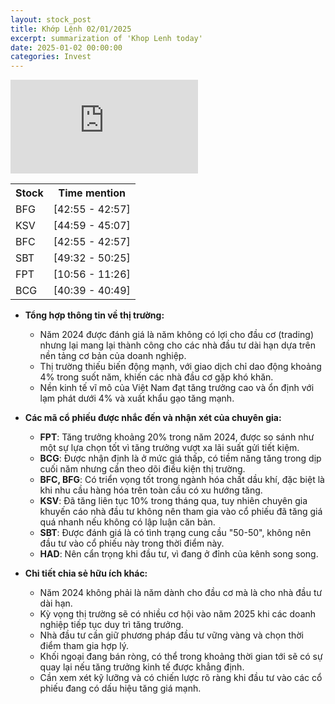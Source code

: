 ```yaml
---
layout: stock_post
title: Khớp Lệnh 02/01/2025
excerpt: summarization of 'Khop Lenh today'
date: 2025-01-02 00:00:00
categories: Invest
---
```


<iframe id="player" src="https://www.youtube.com/embed/qGS2oEzodJo?enablejsapi=1" frameborder="0" allow="accelerometer; autoplay; clipboard-write; encrypted-media; gyroscope; picture-in-picture; web-share" allowfullscreen></iframe>

<table><tr><th>Stock</th><th>Time mention</th></tr><tr><td scope='row'>BFG</td><td><a onclick='go_to(2575.32)'>[42:55 - 42:57] </a></td></tr><tr><td scope='row'>KSV</td><td><a onclick='go_to(2699.0)'>[44:59 - 45:07] </a></td></tr><tr><td scope='row'>BFC</td><td><a onclick='go_to(2575.32)'>[42:55 - 42:57] </a></td></tr><tr><td scope='row'>SBT</td><td><a onclick='go_to(2972.0)'>[49:32 - 50:25] </a></td></tr><tr><td scope='row'>FPT</td><td><a onclick='go_to(656.28)'>[10:56 - 11:26] </a></td></tr><tr><td scope='row'>BCG</td><td><a onclick='go_to(2439.36)'>[40:39 - 40:49] </a></td></tr></table>

- **Tổng hợp thông tin về thị trường:**
  - Năm 2024 được đánh giá là năm không có lợi cho đầu cơ (trading) nhưng lại mang lại thành công cho các nhà đầu tư dài hạn dựa trên nền tảng cơ bản của doanh nghiệp. 
  - Thị trường thiếu biến động mạnh, với giao dịch chỉ dao động khoảng 4% trong suốt năm, khiến các nhà đầu cơ gặp khó khăn.
  - Nền kinh tế vĩ mô của Việt Nam đạt tăng trưởng cao và ổn định với lạm phát dưới 4% và xuất khẩu gạo tăng mạnh.

- **Các mã cổ phiếu được nhắc đến và nhận xét của chuyên gia:**
  - **FPT**: Tăng trưởng khoảng 20% trong năm 2024, được so sánh như một sự lựa chọn tốt vì tăng trưởng vượt xa lãi suất gửi tiết kiệm.
  - **BCG**: Được nhận định là ở mức giá thấp, có tiềm năng tăng trong dịp cuối năm nhưng cần theo dõi điều kiện thị trường.
  - **BFC, BFG**: Có triển vọng tốt trong ngành hóa chất dầu khí, đặc biệt là khi nhu cầu hàng hóa trên toàn cầu có xu hướng tăng.
  - **KSV**: Đã tăng liên tục 10% trong tháng qua, tuy nhiên chuyên gia khuyến cáo nhà đầu tư không nên tham gia vào cổ phiếu đã tăng giá quá nhanh nếu không có lập luận căn bản.
  - **SBT**: Được đánh giá là có tình trạng cung cầu "50-50", không nên đầu tư vào cổ phiếu này trong thời điểm này.
  - **HAD**: Nên cẩn trọng khi đầu tư, vì đang ở đỉnh của kênh song song.

- **Chi tiết chia sẻ hữu ích khác:**
  - Năm 2024 không phải là năm dành cho đầu cơ mà là cho nhà đầu tư dài hạn.
  - Kỳ vọng thị trường sẽ có nhiều cơ hội vào năm 2025 khi các doanh nghiệp tiếp tục duy trì tăng trưởng.
  - Nhà đầu tư cần giữ phương pháp đầu tư vững vàng và chọn thời điểm tham gia hợp lý.
  - Khối ngoại đang bán ròng, có thể trong khoảng thời gian tới sẽ có sự quay lại nếu tăng trưởng kinh tế được khẳng định.
  - Cần xem xét kỹ lưỡng và có chiến lược rõ ràng khi đầu tư vào các cổ phiếu đang có dấu hiệu tăng giá mạnh.